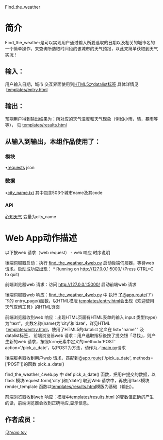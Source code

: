 Find_the_weather
		
# 简介 
Find_the_weather是可以实现用户通过输入所要选取的日期以及相关的城市名的一个简单操作，来查询所选取时间段的该城市的天气预报，以此来简单获取到天气实况！

## 输入：
用户输入日期，城市 交互界面使用到[HTML5之datalist标签](http://www.w3school.com.cn/html5/html5_datalist.asp)
具体详情见  [templates/entry.html](templates/entry.html)
## 输出：
预期用户得到输出结果为：所对应的天气温度和天气现象（例如小雨，晴，暴雨等等）， 
见  [templates/results.html](templates/results.html)
## 从输入到输出，本组作品使用了：
### 模块
•[requests](http://www.python-requests.org/en/master/)
json
### 数据
•[city_name.txt](city_name.txt)
其中包含503个城市name及其code
### API
[心知天气](https://api.seniverse.com/v3/weather/now.json?key=hfkphvdhmqghnrfq&location=guangzhou&language=zh-Hans&unit=c)
变量为city_name

# Web App动作描述

以下按web 请求（web request） - web 响应 时序说明

後端伺服器启动：执行 [find_the_weather_4web.py](find_the_weather_4web.py) 启动後端伺服器，等待web 请求。启动成功应出现： * Running on http://127.0.0.1:5000/ (Press CTRL+C to quit)

前端浏览器web 请求：访问 http://127.0.0.1:5000/ 启动前端web 请求

後端伺服器web 响应：[find_the_weather_4web.py](find_the_weather_4web.py) 中 执行 了@app.route('/') 下的 entry_page()函数，以HTML模版  [templates/entry.html](templates/entry.html)会出现《欢迎使用天气查询工具》的HTML页面

前端浏览器收到web 响应：出现HTML页面有HTML表单的输入 input 类型(type) 为"text"，变数名称(name)为'city’和‘date’，详见HTML  [templates/entry.html](templates/entry.html)，使用了HTML5的datalist 定义在 list="name"" 及 datalist标签，
前端浏览器web 请求：用户选取指标後按了提交钮「寻找」，则产生新的web 请求，按照form元素中定义的method='POST' action='/pick_a_date'，以POST为方法，动作为／[main.py](main.py)请求

後端服务器收到用户web 请求，匹配到@app.route('/pick_a_date', methods=['POST'])的函数 pick_a_date()

find_the_weather_4web.py 中 def pick_a_date() 函数，把用户提交的数据，以flask 模块request.form['city']和['date']	取到Web 请求中，再使用flask模块render_template 函数以[templates/results.html](templates/results.html)模版为基础（输出）。

前端浏览器收到web 响应：模版中[templates/results.html](templates/results.html) 的变数值正确的产生的话，前端浏览器会收到正确响应,显示信息。



## 作者成员：
见[_team_.tsv](_team_/_team_.tsv)
